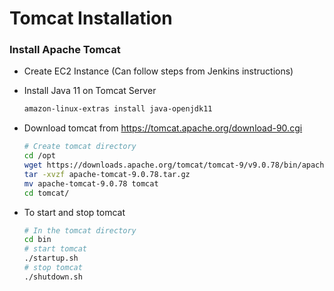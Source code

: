 # Tomcat Installation

### Install Apache Tomcat
- Create EC2 Instance (Can follow steps from Jenkins instructions)
- Install Java 11 on Tomcat Server
  ```sh
  amazon-linux-extras install java-openjdk11
  ```
- Download tomcat from https://tomcat.apache.org/download-90.cgi
  ```sh
  # Create tomcat directory
  cd /opt
  wget https://downloads.apache.org/tomcat/tomcat-9/v9.0.78/bin/apache-tomcat-9.0.78.tar.gz.sha512
  tar -xvzf apache-tomcat-9.0.78.tar.gz
  mv apache-tomcat-9.0.78 tomcat
  cd tomcat/
  ```

- To start and stop tomcat
    ```sh
    # In the tomcat directory
    cd bin
    # start tomcat
    ./startup.sh
    # stop tomcat
    ./shutdown.sh
    ```
